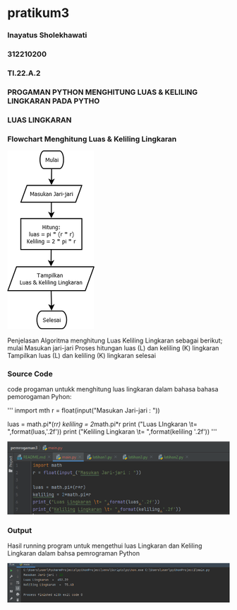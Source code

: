 # pratikum3 
### Inayatus Sholekhawati
### 312210200
### TI.22.A.2

### PROGAMAN PYTHON MENGHITUNG LUAS & KELILING LINGKARAN PADA PYTHO

### LUAS LINGKARAN

### Flowchart Menghitung Luas & Keliling Lingkaran
![gambar](foto/in3.png)

Penjelasan Algoritma menghitung Luas Keliling Lingkaran sebagai berikut;
mulai
Masukan jari-jari
Proses hitungan luas (L) dan keliling (K) lingkaran
Tampilkan luas (L) dan keliling (K) lingkaran
selesai

### Source Code
code progaman untukk menghitung luas lingkaran dalam bahasa bahasa pemorogaman Pyhon:

'''
inmport mth
r = float(input("Masukan Jari-jari : "))

luas = math.pi*(r*r)
keliling = 2*math.pi*r
print ("Luas LIngkaran \t= ",format(luas,'.2f'))
print ("Keliling Lingkaran \t= ",format(keliling '.2f'))
'''

![gambar2](foto/in2.png)


### Output 

Hasil running program untuk mengethui luas Lingkaran dan Keliling Lingkaran dalam bahsa pemrograman Python

![gambar3](foto/in1.png)
